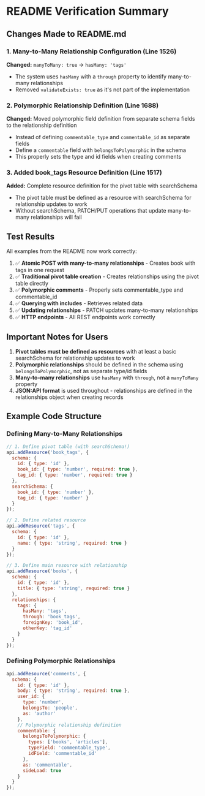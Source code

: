# README Verification Summary

## Changes Made to README.md

### 1. Many-to-Many Relationship Configuration (Line 1526)
**Changed:** `manyToMany: true` → `hasMany: 'tags'`
- The system uses `hasMany` with a `through` property to identify many-to-many relationships
- Removed `validateExists: true` as it's not part of the implementation

### 2. Polymorphic Relationship Definition (Line 1688)
**Changed:** Moved polymorphic field definition from separate schema fields to the relationship definition
- Instead of defining `commentable_type` and `commentable_id` as separate fields
- Define a `commentable` field with `belongsToPolymorphic` in the schema
- This properly sets the type and id fields when creating comments

### 3. Added book_tags Resource Definition (Line 1517)
**Added:** Complete resource definition for the pivot table with searchSchema
- The pivot table must be defined as a resource with searchSchema for relationship updates to work
- Without searchSchema, PATCH/PUT operations that update many-to-many relationships will fail

## Test Results

All examples from the README now work correctly:

1. ✅ **Atomic POST with many-to-many relationships** - Creates book with tags in one request
2. ✅ **Traditional pivot table creation** - Creates relationships using the pivot table directly
3. ✅ **Polymorphic comments** - Properly sets commentable_type and commentable_id
4. ✅ **Querying with includes** - Retrieves related data
5. ✅ **Updating relationships** - PATCH updates many-to-many relationships
6. ✅ **HTTP endpoints** - All REST endpoints work correctly

## Important Notes for Users

1. **Pivot tables must be defined as resources** with at least a basic searchSchema for relationship updates to work
2. **Polymorphic relationships** should be defined in the schema using `belongsToPolymorphic`, not as separate type/id fields
3. **Many-to-many relationships** use `hasMany` with `through`, not a `manyToMany` property
4. **JSON:API format** is used throughout - relationships are defined in the relationships object when creating records

## Example Code Structure

### Defining Many-to-Many Relationships
```javascript
// 1. Define pivot table (with searchSchema!)
api.addResource('book_tags', {
  schema: {
    id: { type: 'id' },
    book_id: { type: 'number', required: true },
    tag_id: { type: 'number', required: true }
  },
  searchSchema: {
    book_id: { type: 'number' },
    tag_id: { type: 'number' }
  }
});

// 2. Define related resource
api.addResource('tags', {
  schema: {
    id: { type: 'id' },
    name: { type: 'string', required: true }
  }
});

// 3. Define main resource with relationship
api.addResource('books', {
  schema: {
    id: { type: 'id' },
    title: { type: 'string', required: true }
  },
  relationships: {
    tags: {
      hasMany: 'tags',
      through: 'book_tags',
      foreignKey: 'book_id',
      otherKey: 'tag_id'
    }
  }
});
```

### Defining Polymorphic Relationships
```javascript
api.addResource('comments', {
  schema: {
    id: { type: 'id' },
    body: { type: 'string', required: true },
    user_id: {
      type: 'number',
      belongsTo: 'people',
      as: 'author'
    },
    // Polymorphic relationship definition
    commentable: {
      belongsToPolymorphic: {
        types: ['books', 'articles'],
        typeField: 'commentable_type',
        idField: 'commentable_id'
      },
      as: 'commentable',
      sideLoad: true
    }
  }
});
```